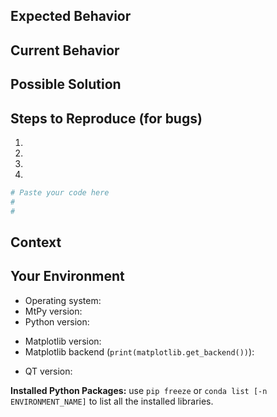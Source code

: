 <!--- To help us understand and resolve your issue, please fill out the form to the best of your ability.-->
<!--- You can feel free to delete the sections that do not apply.-->

## Expected Behavior
<!--- If you're describing a bug, tell us what should happen -->
<!--- If you're suggesting a change/improvement, tell us how it should work -->

## Current Behavior
<!--- If describing a bug, tell us what happens instead of the expected behavior -->
<!--- If suggesting a change/improvement, explain the difference from current behavior -->

## Possible Solution
<!--- Not obligatory, but suggest a fix/reason for the bug, -->
<!--- or ideas how to implement the addition or change -->

## Steps to Reproduce (for bugs)
<!--- Provide a link to a live example, or an unambiguous set of steps to -->
<!--- reproduce this bug. Include code to reproduce, if relevant -->
1.
2.
3.
4.

<!--- A minimum code snippet required to reproduce the bug, also minimizing the number of dependencies required-->

```python
# Paste your code here
#
#
```

## Context
<!--- How has this issue affected you? What are you trying to accomplish? -->
<!--- Providing context helps us come up with a solution that is most useful in the real world -->

## Your Environment
<!--- Include as many relevant details about the environment you experienced the bug in -->
  * Operating system:
  * MtPy version: 
  * Python version:
<!---if it is data visualization related, also provide-->
  * Matplotlib version:
  * Matplotlib backend (`print(matplotlib.get_backend())`):
<!---if it is graphical user interface (GUI) related-->
  * QT version:

**Installed Python Packages:**
use `pip freeze` or `conda list [-n ENVIRONMENT_NAME]` to list all the installed libraries.


